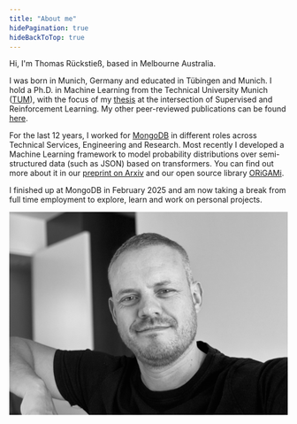 ```yaml
---
title: "About me"
hidePagination: true
hideBackToTop: true
---
```


Hi, I'm Thomas Rückstieß, based in Melbourne Australia.

I was born in Munich, Germany and educated in Tübingen and Munich. I hold a Ph.D. in Machine Learning from the Technical University Munich ([TUM][tum]), with the focus of my [thesis][thesis] at the intersection of Supervised and Reinforcement Learning. My other peer-reviewed publications can be found [here][publications].

For the last 12 years, I worked for [MongoDB][mongodb] in different roles across Technical Services, Engineering and Research. Most recently I developed a Machine Learning framework to model probability distributions over semi-structured data (such as JSON) based on transformers. You can find out more about it in our [preprint on Arxiv][paper] and our open source library [ORiGAMi][origami]. 

I finished up at MongoDB in February 2025 and am now taking a break from full time employment to explore, learn and work on personal projects. 

![Thomas](./thomas.jpg)


[tum]: https://www.tum.de
[thesis]: https://mediatum.ub.tum.de/doc/1174677/1174677.pdf
[publications]: https://scholar.google.com/citations?hl=en&user=dRIgADIAAAAJ
[mongodb]: https://www.mongodb.com/home
[paper]: https://arxiv.org/abs/2412.17348
[origami]: https://github.com/mongodb-labs/origami